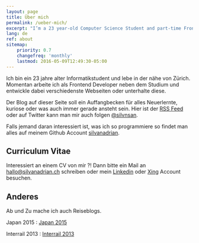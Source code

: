 ```yaml
---
layout: page
title: Über mich
permalink: /ueber-mich/
excerpt: "I’m a 23 year-old Computer Science Student and part-time Frontend Developer"
lang: de
ref: about
sitemap:
    priority: 0.7
    changefreq: 'monthly'
    lastmod: 2016-05-09T12:49:30-05:00
---
```



Ich bin ein 23 jahre alter Informatikstudent und lebe in der nähe von Zürich.
Momentan arbeite ich als Frontend Developer neben dem Studium und entwickle dabei verschiedenste Webseiten oder unterhalte diese.

Der Blog auf dieser Seite soll ein Auffangbecken für alles Neuerlernte, kuriose oder was auch immer gerade ansteht
 sein.
Hier ist der [RSS Feed](https://silvanadrian.ch/feed.xml) oder auf Twitter kann man mir auch folgen [@silvnsan](https://twitter.com/silvnsan).

Falls jemand daran interessiert ist, was ich so programmiere so findet man alles auf meinem Github Account [silvanadrian](https://github.com/silvanadrian).

## Curriculum Vitae

Interessiert an einem CV von mir ?! Dann bitte ein Mail an <a href="mailto:hallo@silvanadrian.ch">hallo@silvanadrian.ch</a> schreiben oder mein [Linkedin](https://www.linkedin.com/in/silvanadrian) oder [Xing](https://www.xing.com/profile/Silvan_Adrian) Account besuchen.

## Anderes

Ab und Zu mache ich auch Reiseblogs.

Japan 2015 : <a rel="nofollow" href="http://silvanadrian.ch/japan2015">Japan 2015</a>

Interrail 2013 : <a rel="nofollow" href="http://silvanadrian.ch/interrail2013">Interrail 2013</a>

